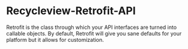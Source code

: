 # Recycleview-Retrofit-API

Retrofit is the class through which your API interfaces are turned into callable objects. By default, Retrofit will give you sane defaults for your platform but it allows for customization.
